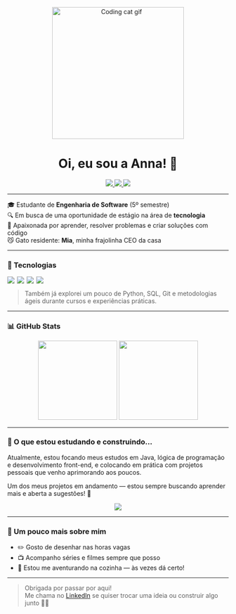 <p align="center">
  <img src="https://i.pinimg.com/736x/48/46/cd/4846cd491775e721ded5fb9121a4a2dc.jpg" alt="Coding cat gif" height="300" />
</p>

<h1 align="center">Oi, eu sou a Anna! 👋</h1>

<p align="center">
  <a href="https://github.com/Na-Bia">
    <img src="https://img.shields.io/badge/GitHub-100000?style=for-the-badge&logo=github&logoColor=white" />
  </a>
  <a href="https://www.linkedin.com/in/annabeatrizestagiotech/">
    <img src="https://img.shields.io/badge/LinkedIn-0077B5?style=for-the-badge&logo=linkedin&logoColor=white" />
  </a>
  <a href="https://codepen.io/Anna-Beatriz-Souza-de-Jesus">
    <img src="https://img.shields.io/badge/-CodePen-000000?style=for-the-badge&logo=codepen&logoColor=white" />
  </a>
</p>

---

🎓 Estudante de **Engenharia de Software** (5º semestre)  
🔍 Em busca de uma oportunidade de estágio na área de **tecnologia**  
🧠 Apaixonada por aprender, resolver problemas e criar soluções com código  
😼 Gato residente: **Mia**, minha frajolinha CEO da casa

---

### 🚀 Tecnologias

<div style="display: flex; gap: 6px; flex-wrap: wrap;">
  <img src="https://img.shields.io/badge/HTML5-E34F26?style=for-the-badge&logo=html5&logoColor=white" />
  <img src="https://img.shields.io/badge/CSS3-1572B6?style=for-the-badge&logo=css3&logoColor=white" />
  <img src="https://img.shields.io/badge/JavaScript-F7DF1E?style=for-the-badge&logo=javascript&logoColor=black" />
  <img src="https://img.shields.io/badge/Java-%23ED8B00.svg?style=for-the-badge&logo=openjdk&logoColor=white" />
</div>

> Também já explorei um pouco de Python, SQL, Git e metodologias ágeis durante cursos e experiências práticas.

---

### 📊 GitHub Stats

<div align="center">
  <img height="180em" src="https://github-readme-stats.vercel.app/api?username=Na-Bia&theme=transparent&bg_color=000&border_color=770cc9&show_icons=true&icon_color=770cc9&title_color=770cc9&text_color=FFF" />
  <img height="180em" src="https://github-readme-stats-git-masterrstaa-rickstaa.vercel.app/api/top-langs/?username=Na-Bia&bg_color=000&border_color=770cc9&title_color=770cc9&text_color=FFF&layout=compact" />
</div>

---

### 🌱 O que estou estudando e construindo...

Atualmente, estou focando meus estudos em Java, lógica de programação e desenvolvimento front-end, e colocando em prática com projetos pessoais que venho aprimorando aos poucos.

Um dos meus projetos em andamento — estou sempre buscando aprender mais e aberta a sugestões! 🚧  

<p align="center">
  <a href="https://github.com/Na-Bia/Imersao-Dev">
    <img src="https://github-readme-stats.vercel.app/api/pin/?username=Na-Bia&repo=Imersao-Dev&bg_color=000&border_color=30A3DC&show_icons=true&icon_color=30A3DC&title_color=E94D5F&text_color=FFF" />
  </a>
</p>


---

### 🎨 Um pouco mais sobre mim

- ✏️ Gosto de desenhar nas horas vagas  
- 📺 Acompanho séries e filmes sempre que posso  
- 🍳 Estou me aventurando na cozinha — às vezes dá certo!

---

> Obrigada por passar por aqui!  
> Me chama no [LinkedIn](https://www.linkedin.com/in/annabeatrizestagiotech/) se quiser trocar uma ideia ou construir algo junto 💬✨
